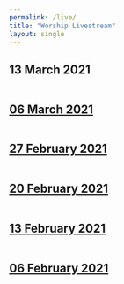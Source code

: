 ```yaml
---
permalink: /live/
title: "Worship Livestream"
layout: single
---
```


## 13 March 2021
<a href="https://youtu.be/eNwoo0yslJ4"><img src="{{ site.url }}{{ site.baseurl }}/assets/images/Worship Service - 13 March 2021.jpg" alt="">
## 06 March 2021
<a href="https://youtu.be/4VgIJ5OVTeo"><img src="{{ site.url }}{{ site.baseurl }}/assets/images/Worship Service - 06 March 2021.jpg" alt="">

## 27 February 2021
<a href="https://youtu.be/9qiuZ5wPV7Y"><img src="{{ site.url }}{{ site.baseurl }}/assets/images/Worship Service - 27 February 2021.jpg" alt="">
## 20 February 2021
<a href="https://youtu.be/0td-Nq-q1_E"><img src="{{ site.url }}{{ site.baseurl }}/assets/images/Worship Service - 20 February 2021.jpg" alt="">
## 13 February 2021
<a href="https://youtu.be/hgMBQioe0S0"><img src="{{ site.url }}{{ site.baseurl }}/assets/images/Worship Service - 13 February 2021.jpg" alt="">
## 06 February 2021
<a href="https://youtu.be/Ap6sruz5sE0"><img src="{{ site.url }}{{ site.baseurl }}/assets/images/Worship Service - 06 February 2021.jpg" alt="">